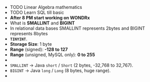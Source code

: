 - TODO Linear Algebra mathematics
- TODO Learn SQL till basic
- **After 8 PM start working on WONDRx**
- What is **SMALLINT** and **BIGINT**
- In relational data bases SMALLINT represents 2bytes and BIGINT represents 8bytes
- **`TINYINT`**.
- **Storage Size**: 1 byte
- **Range** (signed): **-128 to 127**
- **Range** (unsigned, MySQL only): **0 to 255**
-
- `SMALLINT` → Java `short` / `Short` (2 bytes, -32,768 to 32,767).
- `BIGINT` → Java `long` / `Long` (8 bytes, huge range).
-